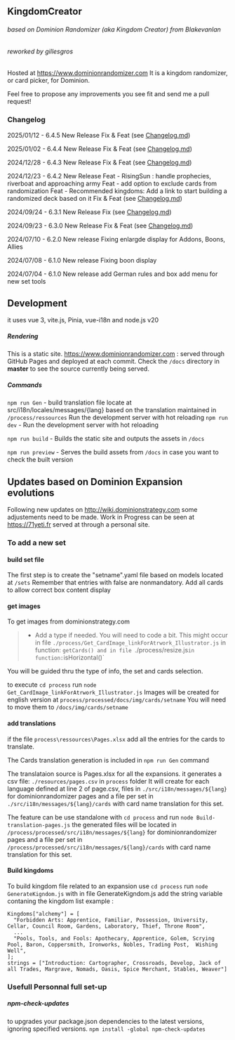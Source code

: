 ## KingdomCreator
###### based on Dominion Randomizer (aka Kingdom Creator) from Blakevanlan
###### reworked by gillesgros

Hosted at https://www.dominionrandomizer.com 
It is a kingdom randomizer, or card picker, for Dominion.

Feel free to propose any improvements you see fit and send me a pull request!

### Changelog
2025/01/12 - 6.4.5
New Release
  Fix & Feat (see [Changelog.md](./Changelog.md))

2025/01/02 - 6.4.4
New Release
  Fix & Feat (see [Changelog.md](./Changelog.md))

2024/12/28 - 6.4.3
New Release
  Fix & Feat (see [Changelog.md](./Changelog.md))

2024/12/23 - 6.4.2
New Release
  Feat - RisingSun : handle prophecies, riverboat and approaching army
  Feat - add option to exclude cards from randomization
  Feat - Recommended kingdoms: Add a link to start building a randomized deck based on it
  Fix & Feat (see [Changelog.md](./Changelog.md))

2024/09/24 - 6.3.1
New Release
  Fix (see [Changelog.md](./Changelog.md))

2024/09/23 - 6.3.0
New Release
  Fix & Feat (see [Changelog.md](./Changelog.md))
  
2024/07/10 - 6.2.0
New release
  Fixing enlargde display for Addons, Boons, Allies

2024/07/08 - 6.1.0
New release
  Fixing boon display

2024/07/04 - 6.1.0
New release
  add German rules and box
  add menu for new set tools
## Development
it uses vue 3, vite.js, Pinia, vue-i18n and node.js v20

##### Rendering
This is a static site.
https://www.dominionrandomizer.com : served through GitHub Pages and deployed at each commit. Check the `/docs` directory in **master** to see the source currently being served.


##### Commands
`npm run Gen` - build translation file locate at src/i18n/locales/messages/{lang}
                based on the translation maintained in `/process/ressources`
                Run the development server with hot reloading 
`npm run dev` - Run the development server with hot reloading 

`npm run build` - Builds the static site and outputs the assets in `/docs`

`npm run preview` - Serves the build assets from `/docs` in case you want to check the built version

## Updates based on Dominion Expansion evolutions
Following new updates on http://wiki.dominionstrategy.com some adjustements need to be made.
Work in Progress can be seen at https://71yeti.fr served at through a personal site.

### To add a new set
#### build set file
The first step is to create the "setname".yaml file based on models located at `/sets`
Remember that entries with false are nonmandatory.
Add all cards to allow correct box content display

#### get images
To get images from dominionstrategy.com
> - Add a type if needed. You will need to code a bit.
>   This might occur in file `./process/Get_CardImage_linkForAtrwork_Illustrator.js`
>   in function: `getCards()
>   and in file `./process/resize.js`
>   in function: `isHorizontal()`

You will be guided thru the type of info, the set and cards selection.

to execute `cd process` run `node Get_CardImage_linkForAtrwork_Illustrator.js`
Images will be created for english version at `process/processed/docs/img/cards/setname`
You will need to move them to `/docs/img/cards/setname`

#### add translations
if the file `process\ressources\Pages.xlsx` add all the entries for the cards to translate.

The Cards translation generation is included in `npm run Gen` command

The translataion source is Pages.xlsx for all the expansions.
it generates a csv file: `./resources/pages.csv` in `process` folder
It will create for each language defined at line 2 of page.csv, files in 
`./src/i18n/messages/${lang}` for dominionrandomizer pages and
a file per set in `./src/i18n/messages/${lang}/cards` with card name translation for this set.

The feature can be use standalone with `cd process` and run `node Build-translation-pages.js`
the generated files will be located in `/process/processed/src/i18n/messages/${lang}` for dominionrandomizer pages and
a file per set in `/process/processed/src/i18n/messages/${lang}/cards` with card name translation for this set.

#### Build kingdoms
To build kingdom file related to an expansion use
`cd process` run `node GenerateKigndom.js`
with in file GenerateKigndom.js
add the string variable contaning the kingdom list 
example : 
```
Kingdoms["alchemy"] = [
  "Forbidden Arts: Apprentice, Familiar, Possession, University, Cellar, Council Room, Gardens, Laboratory, Thief, Throne Room",
  ...
  "Pools, Tools, and Fools: Apothecary, Apprentice, Golem, Scrying Pool, Baron, Coppersmith, Ironworks, Nobles, Trading Post,  Wishing Well",
];
strings = ["Introduction: Cartographer, Crossroads, Develop, Jack of all Trades, Margrave, Nomads, Oasis, Spice Merchant, Stables, Weaver"]
```


### Usefull Personnal full set-up

##### npm-check-updates 
to upgrades your package.json dependencies to the latest versions, ignoring specified versions.
`npm install -global npm-check-updates`